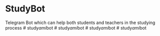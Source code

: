 # StudyBot
Telegram Bot which can help both students and teachers in the studying process
#   s t u d y _ a m i _ b o t  
 #   s t u d y _ a m i _ b o t  
 #   s t u d y _ a m i _ b o t  
 #   s t u d y _ a m i _ b o t  
 